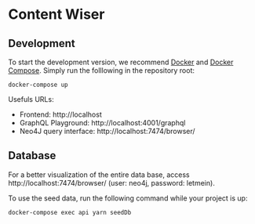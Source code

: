# Content Wiser

## Development
To start the development version, we recommend [Docker](https://docs.docker.com/install/linux/docker-ce/ubuntu/) and [Docker Compose](https://docs.docker.com/compose/install/). Simply run the folllowing in the repository root:

```
docker-compose up
```

Usefuls URLs:
- Frontend: http://localhost
- GraphQL Playground: http://localhost:4001/graphql
- Neo4J query interface: http://localhost:7474/browser/

## Database
For a better visualization of the entire data base, access http://localhost:7474/browser/ (user: neo4j, password: letmein).

To use the seed data, run the following command while your project is up:

```
docker-compose exec api yarn seedDb
```
